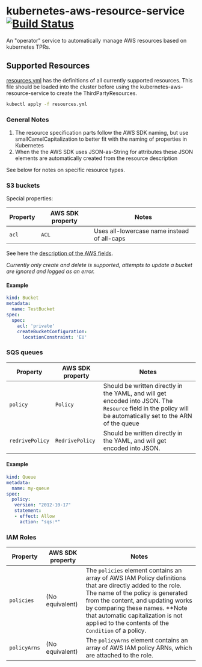 # kubernetes-aws-resource-service [![Build Status](https://travis-ci.org/Collaborne/kubernetes-aws-resource-service.svg?branch=master)](https://travis-ci.org/Collaborne/kubernetes-aws-resource-service)

An "operator" service to automatically manage AWS resources based on kubernetes TPRs.

## Supported Resources

[resources.yml](/resources.yml) has the definitions of all currently supported resources. This file should be loaded into the cluster before using the kubernetes-aws-resource-service to create the ThirdPartyResources.

```sh
kubectl apply -f resources.yml
```

### General Notes

1. The resource specification parts follow the AWS SDK naming, but use smallCamelCapitalization to better fit with the naming of properties in Kubernetes
2. When the the AWS SDK uses JSON-as-String for attributes these JSON elements are automatically created from the resource description

See below for notes on specific resource types.

### S3 buckets

Special properties:

| Property | AWS SDK property | Notes
|----------|------------------|------
| `acl`    | `ACL`            | Uses all-lowercase name instead of all-caps

See here the [description of the AWS fields](http://docs.aws.amazon.com/AmazonS3/latest/API/RESTBucketPUT.html).

_Currently only create and delete is supported, attempts to update a bucket are ignored and logged as an error._

#### Example

  ```yaml
  kind: Bucket
  metadata:
    name: TestBucket
  spec:
    spec:
      acl: 'private'
      createBucketConfiguration:
        locationConstraint: 'EU'
  ```

### SQS queues

| Property        | AWS SDK property | Notes
|-----------------|------------------|------
| `policy`        | `Policy`         | Should be written directly in the YAML, and will get encoded into JSON. The `Resource` field in the policy will be automatically set to the ARN of the queue
| `redrivePolicy` | `RedrivePolicy`  | Should be written directly in the YAML, and will get encoded into JSON.
#### Example

  ```yaml
  kind: Queue
  metadata:
    name: my-queue
  spec:
    policy:
     version: "2012-10-17"
     statement:
     - effect: Allow
       action: "sqs:*"
  ```

### IAM Roles

| Property     | AWS SDK property | Notes
|--------------|------------------|------
| `policies`   | (No equivalent)  | The `policies` element contains an array of AWS IAM Policy definitions that are directly added to the role. The name of the policy is generated from the content, and updating works by comparing these names. **Note that automatic capitalization is not applied to the contents of the `Condition` of a policy.
| `policyArns` | (No equivalent)  | The `policyArns` element contains an array of AWS IAM policy ARNs, which are attached to the role.